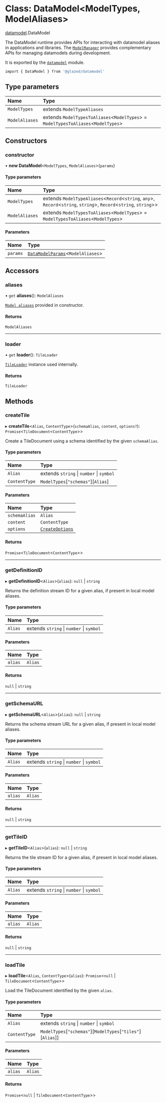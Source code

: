 # Class: DataModel<ModelTypes, ModelAliases\>

[datamodel](../modules/datamodel.md).DataModel

The DataModel runtime provides APIs for interacting with datamodel aliases in applications and
libraries. The [`ModelManager`](devtools.ModelManager.md) provides complementary APIs for
managing datamodels during development.

It is exported by the [`datamodel`](../modules/datamodel.md) module.

```sh
import { DataModel } from '@glazed/datamodel'
```

## Type parameters

| Name | Type |
| :------ | :------ |
| `ModelTypes` | extends `ModelTypeAliases` |
| `ModelAliases` | extends `ModelTypesToAliases`<`ModelTypes`\> = `ModelTypesToAliases`<`ModelTypes`\> |

## Constructors

### constructor

• **new DataModel**<`ModelTypes`, `ModelAliases`\>(`params`)

#### Type parameters

| Name | Type |
| :------ | :------ |
| `ModelTypes` | extends `ModelTypeAliases`<`Record`<`string`, `any`\>, `Record`<`string`, `string`\>, `Record`<`string`, `string`\>\> |
| `ModelAliases` | extends `ModelTypesToAliases`<`ModelTypes`\> = `ModelTypesToAliases`<`ModelTypes`\> |

#### Parameters

| Name | Type |
| :------ | :------ |
| `params` | [`DataModelParams`](../modules/datamodel.md#datamodelparams)<`ModelAliases`\> |

## Accessors

### aliases

• `get` **aliases**(): `ModelAliases`

[`Model aliases`](../modules/types.md#modelaliases) provided in constructor.

#### Returns

`ModelAliases`

___

### loader

• `get` **loader**(): `TileLoader`

[`TileLoader`](tile_loader.TileLoader.md) instance used internally.

#### Returns

`TileLoader`

## Methods

### createTile

▸ **createTile**<`Alias`, `ContentType`\>(`schemaAlias`, `content`, `options?`): `Promise`<`TileDocument`<`ContentType`\>\>

Create a TileDocument using a schema identified by the given `schemaAlias`.

#### Type parameters

| Name | Type |
| :------ | :------ |
| `Alias` | extends `string` \| `number` \| `symbol` |
| `ContentType` | `ModelTypes`[``"schemas"``][`Alias`] |

#### Parameters

| Name | Type |
| :------ | :------ |
| `schemaAlias` | `Alias` |
| `content` | `ContentType` |
| `options` | [`CreateOptions`](../modules/datamodel.md#createoptions) |

#### Returns

`Promise`<`TileDocument`<`ContentType`\>\>

___

### getDefinitionID

▸ **getDefinitionID**<`Alias`\>(`alias`): ``null`` \| `string`

Returns the definition stream ID for a given alias, if present in local model aliases.

#### Type parameters

| Name | Type |
| :------ | :------ |
| `Alias` | extends `string` \| `number` \| `symbol` |

#### Parameters

| Name | Type |
| :------ | :------ |
| `alias` | `Alias` |

#### Returns

``null`` \| `string`

___

### getSchemaURL

▸ **getSchemaURL**<`Alias`\>(`alias`): ``null`` \| `string`

Returns the schema stream URL for a given alias, if present in local model aliases.

#### Type parameters

| Name | Type |
| :------ | :------ |
| `Alias` | extends `string` \| `number` \| `symbol` |

#### Parameters

| Name | Type |
| :------ | :------ |
| `alias` | `Alias` |

#### Returns

``null`` \| `string`

___

### getTileID

▸ **getTileID**<`Alias`\>(`alias`): ``null`` \| `string`

Returns the tile stream ID for a given alias, if present in local model aliases.

#### Type parameters

| Name | Type |
| :------ | :------ |
| `Alias` | extends `string` \| `number` \| `symbol` |

#### Parameters

| Name | Type |
| :------ | :------ |
| `alias` | `Alias` |

#### Returns

``null`` \| `string`

___

### loadTile

▸ **loadTile**<`Alias`, `ContentType`\>(`alias`): `Promise`<``null`` \| `TileDocument`<`ContentType`\>\>

Load the TileDocument identified by the given `alias`.

#### Type parameters

| Name | Type |
| :------ | :------ |
| `Alias` | extends `string` \| `number` \| `symbol` |
| `ContentType` | `ModelTypes`[``"schemas"``][`ModelTypes`[``"tiles"``][`Alias`]] |

#### Parameters

| Name | Type |
| :------ | :------ |
| `alias` | `Alias` |

#### Returns

`Promise`<``null`` \| `TileDocument`<`ContentType`\>\>
